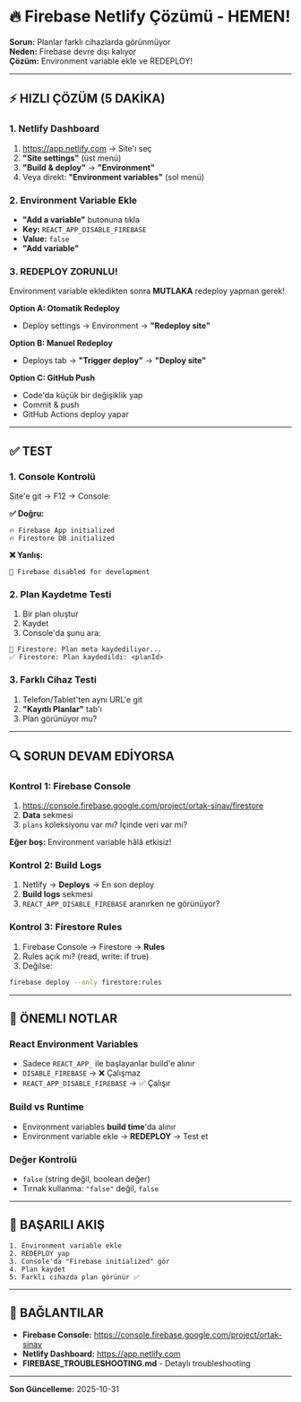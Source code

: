 # 🔥 Firebase Netlify Çözümü - HEMEN!

**Sorun:** Planlar farklı cihazlarda görünmüyor  
**Neden:** Firebase devre dışı kalıyor  
**Çözüm:** Environment variable ekle ve REDEPLOY!

---

## ⚡ HIZLI ÇÖZÜM (5 DAKİKA)

### **1. Netlify Dashboard**
1. https://app.netlify.com → Site'ı seç
2. **"Site settings"** (üst menü)
3. **"Build & deploy"** → **"Environment"**
4. Veya direkt: **"Environment variables"** (sol menü)

### **2. Environment Variable Ekle**
- **"Add a variable"** butonuna tıkla
- **Key:** `REACT_APP_DISABLE_FIREBASE`
- **Value:** `false`
- **"Add variable"**

### **3. REDEPLOY ZORUNLU!**
Environment variable ekledikten sonra **MUTLAKA** redeploy yapman gerek!

**Option A: Otomatik Redeploy**
- Deploy settings → Environment → **"Redeploy site"**

**Option B: Manuel Redeploy**
- Deploys tab → **"Trigger deploy"** → **"Deploy site"**

**Option C: GitHub Push**
- Code'da küçük bir değişiklik yap
- Commit & push
- GitHub Actions deploy yapar

---

## ✅ TEST

### **1. Console Kontrolü**
Site'e git → F12 → Console:

**✅ Doğru:**
```
🔥 Firebase App initialized
🔥 Firestore DB initialized
```

**❌ Yanlış:**
```
🔧 Firebase disabled for development
```

### **2. Plan Kaydetme Testi**
1. Bir plan oluştur
2. Kaydet
3. Console'da şunu ara:
```
💾 Firestore: Plan meta kaydediliyor...
✅ Firestore: Plan kaydedildi: <planId>
```

### **3. Farklı Cihaz Testi**
1. Telefon/Tablet'ten aynı URL'e git
2. **"Kayıtlı Planlar"** tab'ı
3. Plan görünüyor mu?

---

## 🔍 SORUN DEVAM EDİYORSA

### **Kontrol 1: Firebase Console**
1. https://console.firebase.google.com/project/ortak-sinav/firestore
2. **Data** sekmesi
3. `plans` koleksiyonu var mı? İçinde veri var mı?

**Eğer boş:** Environment variable hâlâ etkisiz!

### **Kontrol 2: Build Logs**
1. Netlify → **Deploys** → En son deploy
2. **Build logs** sekmesi
3. `REACT_APP_DISABLE_FIREBASE` aranırken ne görünüyor?

### **Kontrol 3: Firestore Rules**
1. Firebase Console → Firestore → **Rules**
2. Rules açık mı? (read, write: if true)
3. Değilse:
```bash
firebase deploy --only firestore:rules
```

---

## 📝 ÖNEMLI NOTLAR

### **React Environment Variables**
- Sadece `REACT_APP_` ile başlayanlar build'e alınır
- `DISABLE_FIREBASE` → ❌ Çalışmaz
- `REACT_APP_DISABLE_FIREBASE` → ✅ Çalışır

### **Build vs Runtime**
- Environment variables **build time**'da alınır
- Environment variable ekle → **REDEPLOY** → Test et

### **Değer Kontrolü**
- `false` (string değil, boolean değer)
- Tırnak kullanma: `"false"` değil, `false`

---

## 🎯 BAŞARILI AKIŞ

```
1. Environment variable ekle
2. REDEPLOY yap
3. Console'da "Firebase initialized" gör
4. Plan kaydet
5. Farklı cihazda plan görünür ✅
```

---

## 🔗 BAĞLANTILAR

- **Firebase Console:** https://console.firebase.google.com/project/ortak-sinav
- **Netlify Dashboard:** https://app.netlify.com
- **FIREBASE_TROUBLESHOOTING.md** - Detaylı troubleshooting

---

**Son Güncelleme:** 2025-10-31

